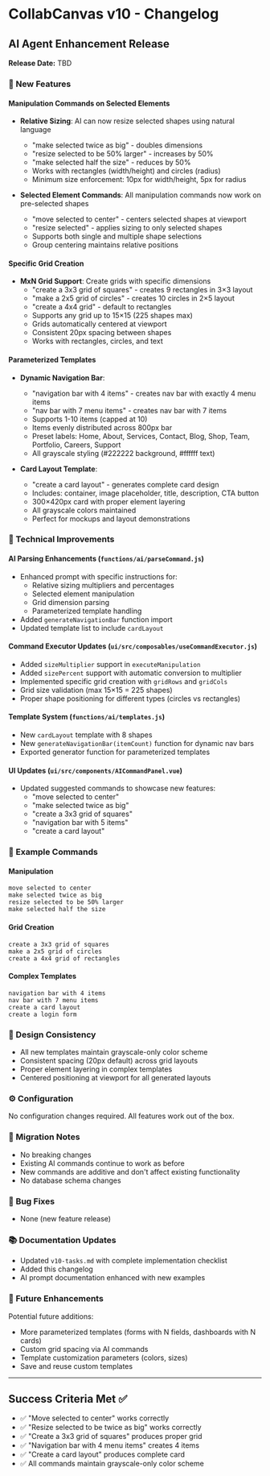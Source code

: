 # CollabCanvas v10 - Changelog

## AI Agent Enhancement Release

**Release Date:** TBD

### 🎉 New Features

#### Manipulation Commands on Selected Elements
- **Relative Sizing**: AI can now resize selected shapes using natural language
  - "make selected twice as big" - doubles dimensions
  - "resize selected to be 50% larger" - increases by 50%
  - "make selected half the size" - reduces by 50%
  - Works with rectangles (width/height) and circles (radius)
  - Minimum size enforcement: 10px for width/height, 5px for radius

- **Selected Element Commands**: All manipulation commands now work on pre-selected shapes
  - "move selected to center" - centers selected shapes at viewport
  - "resize selected" - applies sizing to only selected shapes
  - Supports both single and multiple shape selections
  - Group centering maintains relative positions

#### Specific Grid Creation
- **MxN Grid Support**: Create grids with specific dimensions
  - "create a 3x3 grid of squares" - creates 9 rectangles in 3×3 layout
  - "make a 2x5 grid of circles" - creates 10 circles in 2×5 layout
  - "create a 4x4 grid" - default to rectangles
  - Supports any grid up to 15×15 (225 shapes max)
  - Grids automatically centered at viewport
  - Consistent 20px spacing between shapes
  - Works with rectangles, circles, and text

#### Parameterized Templates
- **Dynamic Navigation Bar**: 
  - "navigation bar with 4 items" - creates nav bar with exactly 4 menu items
  - "nav bar with 7 menu items" - creates nav bar with 7 items
  - Supports 1-10 items (capped at 10)
  - Items evenly distributed across 800px bar
  - Preset labels: Home, About, Services, Contact, Blog, Shop, Team, Portfolio, Careers, Support
  - All grayscale styling (#222222 background, #ffffff text)

- **Card Layout Template**:
  - "create a card layout" - generates complete card design
  - Includes: container, image placeholder, title, description, CTA button
  - 300×420px card with proper element layering
  - All grayscale colors maintained
  - Perfect for mockups and layout demonstrations

### 🔧 Technical Improvements

#### AI Parsing Enhancements (`functions/ai/parseCommand.js`)
- Enhanced prompt with specific instructions for:
  - Relative sizing multipliers and percentages
  - Selected element manipulation
  - Grid dimension parsing
  - Parameterized template handling
- Added `generateNavigationBar` function import
- Updated template list to include `cardLayout`

#### Command Executor Updates (`ui/src/composables/useCommandExecutor.js`)
- Added `sizeMultiplier` support in `executeManipulation`
- Added `sizePercent` support with automatic conversion to multiplier
- Implemented specific grid creation with `gridRows` and `gridCols`
- Grid size validation (max 15×15 = 225 shapes)
- Proper shape positioning for different types (circles vs rectangles)

#### Template System (`functions/ai/templates.js`)
- New `cardLayout` template with 8 shapes
- New `generateNavigationBar(itemCount)` function for dynamic nav bars
- Exported generator function for parameterized templates

#### UI Updates (`ui/src/components/AICommandPanel.vue`)
- Updated suggested commands to showcase new features:
  - "move selected to center"
  - "make selected twice as big"
  - "create a 3x3 grid of squares"
  - "navigation bar with 5 items"
  - "create a card layout"

### 📝 Example Commands

#### Manipulation
```
move selected to center
make selected twice as big
resize selected to be 50% larger
make selected half the size
```

#### Grid Creation
```
create a 3x3 grid of squares
make a 2x5 grid of circles
create a 4x4 grid of rectangles
```

#### Complex Templates
```
navigation bar with 4 items
nav bar with 7 menu items
create a card layout
create a login form
```

### 🎨 Design Consistency
- All new templates maintain grayscale-only color scheme
- Consistent spacing (20px default) across grid layouts
- Proper element layering in complex templates
- Centered positioning at viewport for all generated layouts

### ⚙️ Configuration
No configuration changes required. All features work out of the box.

### 🚀 Migration Notes
- No breaking changes
- Existing AI commands continue to work as before
- New commands are additive and don't affect existing functionality
- No database schema changes

### 🐛 Bug Fixes
- None (new feature release)

### 📚 Documentation Updates
- Updated `v10-tasks.md` with complete implementation checklist
- Added this changelog
- AI prompt documentation enhanced with new examples

### 🔮 Future Enhancements
Potential future additions:
- More parameterized templates (forms with N fields, dashboards with N cards)
- Custom grid spacing via AI commands
- Template customization parameters (colors, sizes)
- Save and reuse custom templates

---

## Success Criteria Met ✅

- ✅ "Move selected to center" works correctly
- ✅ "Resize selected to be twice as big" works correctly
- ✅ "Create a 3x3 grid of squares" produces proper grid
- ✅ "Navigation bar with 4 menu items" creates 4 items
- ✅ "Create a card layout" produces complete card
- ✅ All commands maintain grayscale-only color scheme


